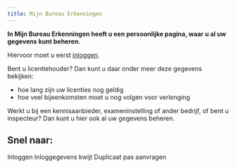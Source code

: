 ```yaml
---
title: Mijn Bureau Erkenningen
---
```


**In Mijn Bureau Erkenningen heeft u een persoonlijke pagina, waar u al uw gegevens kunt beheren.**

Hiervoor moet u eerst [inloggen](/mijn-bureau-erkenningen/inloggen).

Bent u licentiehouder? Dan kunt u daar onder meer deze gegevens bekijken:

- hoe lang zijn uw licenties nog geldig
- hoe veel bijeenkomsten moet u nog volgen voor verlenging

Werkt u bij een kennisaanbieder, exameninstelling of ander bedrijf, of bent u inspecteur? Dan kunt u hier ook al uw gegevens beheren.

## Snel naar:

<LinkButtonContainer>
<LinkButton to="mijn-bureau-erkenningen/inloggen">Inloggen</LinkButton>
<LinkButton to="/mijn-bureau-erkenningen/inloggegevens-kwijt">Inloggegevens kwijt</LinkButton>
<LinkButton to="/mijn-bureau-erkenningen/duplicaat-pas-aanvragen">Duplicaat pas aanvragen</LinkButton>
</LinkButtonContainer>
